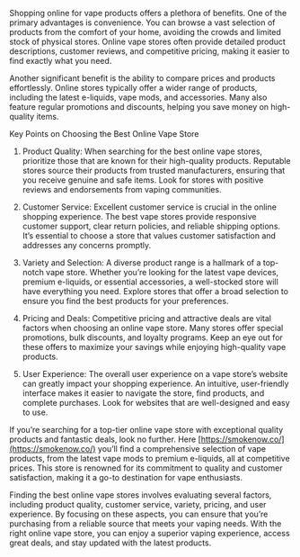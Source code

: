 
Shopping online for vape products offers a plethora of benefits. One of the primary advantages is convenience. You can browse a vast selection of products from the comfort of your home, avoiding the crowds and limited stock of physical stores. Online vape stores often provide detailed product descriptions, customer reviews, and competitive pricing, making it easier to find exactly what you need.

Another significant benefit is the ability to compare prices and products effortlessly. Online stores typically offer a wider range of products, including the latest e-liquids, vape mods, and accessories. Many also feature regular promotions and discounts, helping you save money on high-quality items.

Key Points on Choosing the Best Online Vape Store

1. Product Quality: When searching for the best online vape stores, prioritize those that are known for their high-quality products. Reputable stores source their products from trusted manufacturers, ensuring that you receive genuine and safe items. Look for stores with positive reviews and endorsements from vaping communities.

2. Customer Service: Excellent customer service is crucial in the online shopping experience. The best vape stores provide responsive customer support, clear return policies, and reliable shipping options. It’s essential to choose a store that values customer satisfaction and addresses any concerns promptly.

3. Variety and Selection: A diverse product range is a hallmark of a top-notch vape store. Whether you’re looking for the latest vape devices, premium e-liquids, or essential accessories, a well-stocked store will have everything you need. Explore stores that offer a broad selection to ensure you find the best products for your preferences.

4. Pricing and Deals: Competitive pricing and attractive deals are vital factors when choosing an online vape store. Many stores offer special promotions, bulk discounts, and loyalty programs. Keep an eye out for these offers to maximize your savings while enjoying high-quality vape products.

5. User Experience: The overall user experience on a vape store’s website can greatly impact your shopping experience. An intuitive, user-friendly interface makes it easier to navigate the store, find products, and complete purchases. Look for websites that are well-designed and easy to use.

If you’re searching for a top-tier online vape store with exceptional quality products and fantastic deals, look no further. Here [https://smokenow.co/](https://smokenow.co/) you’ll find a comprehensive selection of vape products, from the latest vape mods to premium e-liquids, all at competitive prices. This store is renowned for its commitment to quality and customer satisfaction, making it a go-to destination for vape enthusiasts.

Finding the best online vape stores involves evaluating several factors, including product quality, customer service, variety, pricing, and user experience. By focusing on these aspects, you can ensure that you’re purchasing from a reliable source that meets your vaping needs. With the right online vape store, you can enjoy a superior vaping experience, access great deals, and stay updated with the latest products. 
